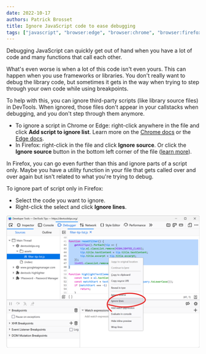 ```yaml
---
date: 2022-10-17
authors: Patrick Brosset
title: Ignore JavaScript code to ease debugging
tags: ["javascript", "browser:edge", "browser:chrome", "browser:firefox"]
---
```

Debugging JavaScript can quickly get out of hand when you have a lot of code and many functions that call each other.

What's even worse is when a lot of this code isn't even yours. This can happen when you use frameworks or libraries. You don't really want to debug the library code, but sometimes it gets in the way when trying to step through your own code while using breakpoints.

To help with this, you can ignore third-party scripts (like library source files) in DevTools. When ignored, those files don't appear in your callstacks when debugging, and you don't step through them anymore.

* To ignore a script in Chrome or Edge: right-click anywhere in the file and click **Add script to ignore list**. Learn more on the [Chrome docs](https://developer.chrome.com/docs/devtools/javascript/reference/#ignore-list) or the [Edge docs](https://learn.microsoft.com/microsoft-edge/devtools-guide-chromium/javascript/reference#ignore-a-script-or-pattern-of-scripts).
* In Firefox: right-click in the file and click **Ignore source**. Or click the **Ignore source** button in the bottom left corner of the file ([learn more](https://firefox-source-docs.mozilla.org/devtools-user/debugger/how_to/ignore_a_source/index.html)).

In Firefox, you can go even further than this and ignore parts of a script only. Maybe you have a utility function in your file that gets called over and over again but isn't related to what you're trying to debug.

To ignore part of script only in Firefox:

* Select the code you want to ignore.
* Right-click the select and click **Ignore lines**.

![Firefox ignore line contextual menu option, displayed on a few lines of selected JavaScript code.](../../assets/img/ignore-scripts.png)
